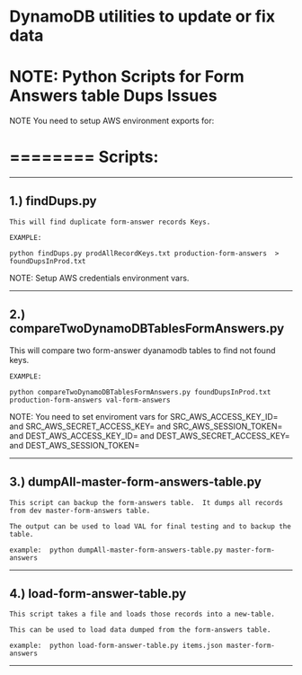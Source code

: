 
# DynamoDB utilities to update or fix data
# NOTE: Python Scripts for Form Answers table Dups Issues

NOTE You need to setup AWS environment exports for:

========
Scripts:
========

---------------------------------------------
1.) findDups.py
---------------------------------------------

    This will find duplicate form-answer records Keys.

    EXAMPLE:

    python findDups.py prodAllRecordKeys.txt production-form-answers  > foundDupsInProd.txt

NOTE: Setup AWS credentials environment vars.

---------------------------------------------
2.) compareTwoDynamoDBTablesFormAnswers.py
---------------------------------------------

   This will compare two form-answer dyanamodb tables to find not found keys.

    EXAMPLE:

    python compareTwoDynamoDBTablesFormAnswers.py foundDupsInProd.txt production-form-answers val-form-answers

NOTE: You need to set enviroment vars for SRC_AWS_ACCESS_KEY_ID= and
                                          SRC_AWS_SECRET_ACCESS_KEY= and
                                          SRC_AWS_SESSION_TOKEN= and
                                          DEST_AWS_ACCESS_KEY_ID= and
                                          DEST_AWS_SECRET_ACCESS_KEY= and
                                          DEST_AWS_SESSION_TOKEN=  

---------------------------------------------
3.) dumpAll-master-form-answers-table.py
---------------------------------------------

    This script can backup the form-answers table.  It dumps all records from dev master-form-answers table.

    The output can be used to load VAL for final testing and to backup the table.

    example:  python dumpAll-master-form-answers-table.py master-form-answers

---------------------------------------------
4.) load-form-answer-table.py
---------------------------------------------

    This script takes a file and loads those records into a new-table.

    This can be used to load data dumped from the form-answers table.

    example:  python load-form-answer-table.py items.json master-form-answers

--------------------
